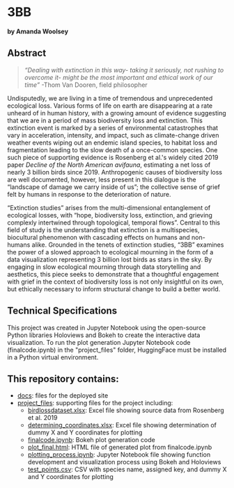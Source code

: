# 3BB
**by Amanda Woolsey**

## Abstract
>_“Dealing with extinction in this way- taking it seriously, not rushing to overcome it- might be the most important and ethical work of our time”_ 
> -Thom Van Dooren, field philosopher

Undisputedly, we are living in a time of tremendous and unprecedented ecological loss. Various forms of life on earth are disappearing at a rate unheard of in human history, with a growing amount of evidence suggesting that we are in a period of mass biodiversity loss and extinction. This extinction event is marked by a series of environmental catastrophes that vary in acceleration, intensity, and impact, such as climate-change driven weather events wiping out an endemic island species, to habitat loss and fragmentation leading to the slow death of a once-common species. One such piece of supporting evidence is Rosenberg et al.'s widely cited 2019 paper _Decline of the North American avifauna_, estimating a net loss of nearly 3 billion birds since 2019. Anthropogenic causes of biodiversity loss are well documented, however, less present in this dialogue is the “landscape of damage we carry inside of us”; the collective sense of grief felt by humans in response to the deterioration of nature. 

“Extinction studies” arises from the multi-dimensional entanglement of ecological losses, with “hope, biodiversity loss, extinction, and grieving complexly intertwined through topological, temporal flows”. Central to this field of study is the understanding that extinction is a multispecies, biocultural phenomenon with cascading effects on humans and non-humans alike. Grounded in the tenets of extinction studies, “3BB” examines the power of a slowed approach to ecological mourning in the form of a data visualization representing 3 billion lost birds as stars in the sky. By engaging in slow ecological mourning through data storytelling and aesthetics, this piece seeks to demonstrate that a thoughtful engagement with grief in the context of biodiversity loss is not only insightful on its own, but ethically necessary to inform structural change to build a better world.

## Technical Specifications
This project was created in Jupyter Notebook using the open-source Python libraries Holoviews and Bokeh to create the interactive data visualization. To run the plot generation Jupyter Notebook code (finalcode.ipynb) in the "project_files" folder, HuggingFace must be installed in a Python virtual environment. 


## This repository contains:

* [docs](docs): files for the deployed site
* [project_files](project_files): supporting files for the project including:
  * [birdlossdataset.xlsx](birdlossdataset.xlsx): Excel file showing source data from Rosenberg et al. 2019
  * [determining_coordinates.xlsx](determining_coordinates.xlsx): Excel file showing determination of dummy X and Y coordinates for plotting
  * [finalcode.ipynb](finalcode.ipynb): Bokeh plot generation code
  * [plot_final.html](plot_final.html): HTML file of generated plot from finalcode.ipynb
  * [plotting_process.ipynb](plotting_process.ipynb): Jupyter Notebook file showing function development and visualization process using Bokeh and Holoviews
  * [test_points.csv](test_points.csv): CSV with species name, assigned key, and dummy X and Y coordinates for plotting

